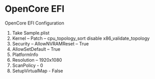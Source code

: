 # OpenCore EFI

OpenCore EFI Configuration

1. Take Sample.plist
2. Kernel – Patch – cpu_topology_sort disable x86_validate_topology 
3. Security – AllowNVRAMReset – True 
4. AllowSetDefault – True 
5. PlatformInfo 
6. Resolution – 1920x1080 
7. ScanPolicy - 0 
8. SetupVirtualMap - False